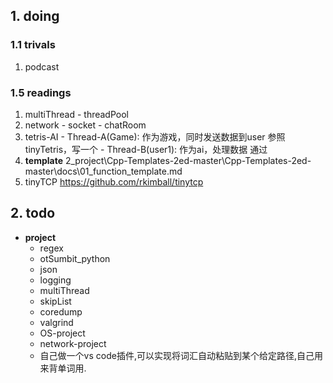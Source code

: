 ## 1. doing

### 1.1 trivals
  1. podcast

### 1.5 readings
  1. multiThread
    - threadPool
  2. network
    - socket
    - chatRoom
  3. tetris-AI
    - Thread-A(Game):
      作为游戏，同时发送数据到user
      参照tinyTetris，写一个
    - Thread-B(user1):
      作为ai，处理数据
      通过
  4. **template**
    2_project\Cpp-Templates-2ed-master\Cpp-Templates-2ed-master\docs\01_function_template.md
  5. tinyTCP
    https://github.com/rkimball/tinytcp

##  2. todo
  * **project**
    * regex
    * otSumbit_python
    * json
    * logging
    * multiThread
    * skipList
    * coredump
    * valgrind
    * OS-project
    * network-project
    * 自己做一个vs code插件,可以实现将词汇自动粘贴到某个给定路径,自己用来背单词用.
